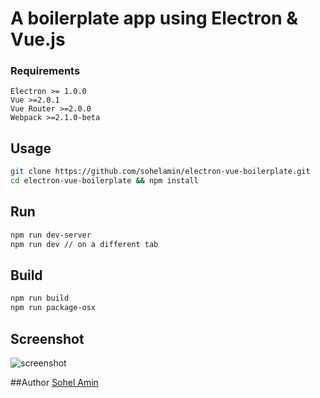 # A boilerplate app using Electron & Vue.js

### Requirements
    Electron >= 1.0.0
    Vue >=2.0.1
    Vue Router >=2.0.0
    Webpack >=2.1.0-beta

## Usage

```bash
git clone https://github.com/sohelamin/electron-vue-boilerplate.git
cd electron-vue-boilerplate && npm install
```

## Run

```bash
npm run dev-server
npm run dev // on a different tab
```

## Build

```bash
npm run build
npm run package-osx
```

## Screenshot
![screenshot](https://cloud.githubusercontent.com/assets/1708683/17278142/0fac0790-5777-11e6-9659-d5b40f12e7cf.png)


##Author
[Sohel Amin](http://www.sohelamin.com)
